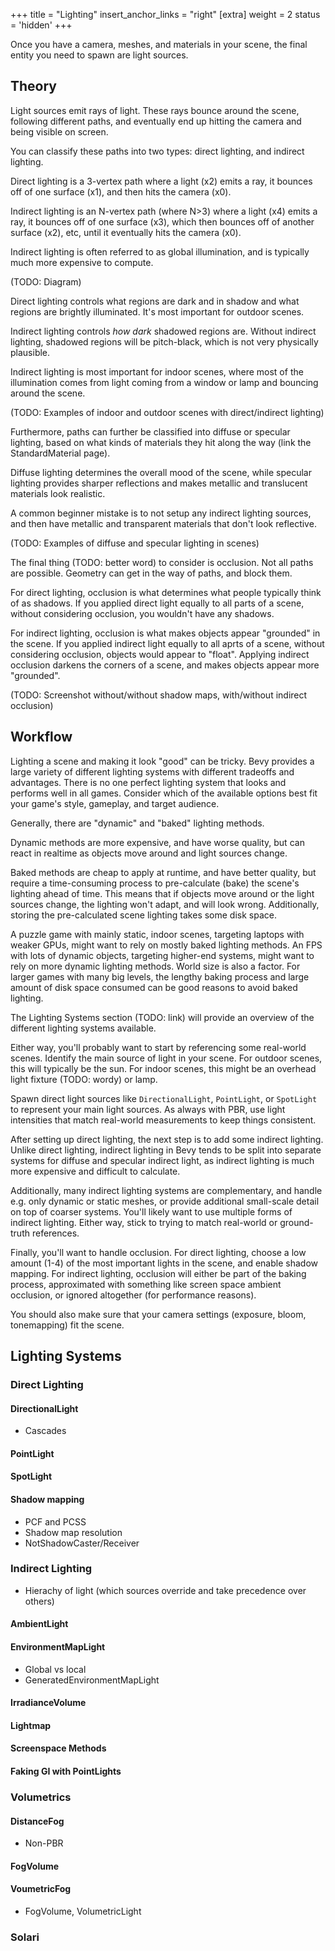 +++
title = "Lighting"
insert_anchor_links = "right"
[extra]
weight = 2
status = 'hidden'
+++

Once you have a camera, meshes, and materials in your scene, the final entity you need to spawn are light sources.

## Theory

Light sources emit rays of light. These rays bounce around the scene, following different paths, and eventually end up hitting the camera and being visible on screen.

You can classify these paths into two types: direct lighting, and indirect lighting.

Direct lighting is a 3-vertex path where a light (x2) emits a ray, it bounces off of one surface (x1), and then hits the camera (x0).

Indirect lighting is an N-vertex path (where N>3) where a light (x4) emits a ray, it bounces off of one surface (x3), which then bounces off of another surface (x2), etc, until it eventually hits the camera (x0).

Indirect lighting is often referred to as global illumination, and is typically much more expensive to compute.

(TODO: Diagram)

Direct lighting controls what regions are dark and in shadow and what regions are brightly illuminated. It's most important for outdoor scenes.

Indirect lighting controls _how dark_ shadowed regions are. Without indirect lighting, shadowed regions will be pitch-black, which is not very physically plausible.

Indirect lighting is most important for indoor scenes, where most of the illumination comes from light coming from a window or lamp and bouncing around the scene.

(TODO: Examples of indoor and outdoor scenes with direct/indirect lighting)

Furthermore, paths can further be classified into diffuse or specular lighting, based on what kinds of materials they hit along the way (link the StandardMaterial page).

Diffuse lighting determines the overall mood of the scene, while specular lighting provides sharper reflections and makes metallic and translucent materials look realistic.

A common beginner mistake is to not setup any indirect lighting sources, and then have metallic and transparent materials that don't look reflective.

(TODO: Examples of diffuse and specular lighting in scenes)

The final thing (TODO: better word) to consider is occlusion. Not all paths are possible. Geometry can get in the way of paths, and block them.

For direct lighting, occlusion is what determines what people typically think of as shadows. If you applied direct light equally to all parts of a scene, without considering occlusion, you wouldn't have any shadows.

For indirect lighting, occlusion is what makes objects appear "grounded" in the scene. If you applied indirect light equally to all aprts of a scene, without considering occlusion, objects would appear to "float". Applying indirect occlusion darkens the corners of a scene, and makes objects appear more "grounded".

(TODO: Screenshot without/without shadow maps, with/without indirect occlusion)

## Workflow

Lighting a scene and making it look "good" can be tricky. Bevy provides a large variety of different lighting systems with different tradeoffs and advantages. There is no one perfect lighting system that looks and performs well in all games. Consider which of the available options best fit your game's style, gameplay, and target audience.

Generally, there are "dynamic" and "baked" lighting methods.

Dynamic methods are more expensive, and have worse quality, but can react in realtime as objects move around and light sources change.

Baked methods are cheap to apply at runtime, and have better quality, but require a time-consuming process to pre-calculate (bake) the scene's lighting ahead of time. This means that if objects move around or the light sources change, the lighting won't adapt, and will look wrong. Additionally, storing the pre-calculated scene lighting takes some disk space.

A puzzle game with mainly static, indoor scenes, targeting laptops with weaker GPUs, might want to rely on mostly baked lighting methods. An FPS with lots of dynamic objects, targeting higher-end systems, might want to rely on more dynamic lighting methods. World size is also a factor. For larger games with many big levels, the lengthy baking process and large amount of disk space consumed can be good reasons to avoid baked lighting.

The Lighting Systems section (TODO: link) will provide an overview of the different lighting systems available.

Either way, you'll probably want to start by referencing some real-world scenes.
Identify the main source of light in your scene. For outdoor scenes, this will typically be the sun. For indoor scenes, this might be an overhead light fixture (TODO: wordy) or lamp.

Spawn direct light sources like `DirectionalLight`, `PointLight`, or `SpotLight` to represent your main light sources. As always with PBR, use light intensities that match real-world measurements to keep things consistent.

After setting up direct lighting, the next step is to add some indirect lighting. Unlike direct lighting, indirect lighting in Bevy tends to be split into separate systems for diffuse and specular indirect light, as indirect lighting is much more expensive and difficult to calculate.

Additionally, many indirect lighting systems are complementary, and handle e.g. only dynamic or static meshes, or provide additional small-scale detail on top of coarser systems. You'll likely want to use multiple forms of indirect lighting. Either way, stick to trying to match real-world or ground-truth references.

Finally, you'll want to handle occlusion. For direct lighting, choose a low amount (1-4) of the most important lights in the scene, and enable shadow mapping. For indirect lighting, occlusion will either be part of the baking process, approximated with something like screen space ambient occlusion, or ignored altogether (for performance reasons).

You should also make sure that your camera settings (exposure, bloom, tonemapping) fit the scene.

## Lighting Systems

### Direct Lighting

#### DirectionalLight
* Cascades

#### PointLight

#### SpotLight

#### Shadow mapping
* PCF and PCSS
* Shadow map resolution
* NotShadowCaster/Receiver

### Indirect Lighting
* Hierachy of light (which sources override and take precedence over others)

#### AmbientLight

#### EnvironmentMapLight
* Global vs local
* GeneratedEnvironmentMapLight

#### IrradianceVolume

#### Lightmap

#### Screenspace Methods

#### Faking GI with PointLights

### Volumetrics

#### DistanceFog
* Non-PBR

#### FogVolume

#### VoumetricFog
* FogVolume, VolumetricLight

### Solari
